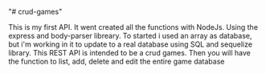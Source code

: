 "# crud-games" 

This is my first API. It went created all the functions with NodeJs. Using the express and body-parser libreary. To started i used an array as database, but i'm working in it to update to a real database using SQL and sequelize library.
This REST API is intended to be a crud games. Then you will have the function to list, add, delete and edit the entire game database